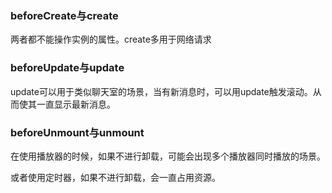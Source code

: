 ### beforeCreate与create

两者都不能操作实例的属性。create多用于网络请求



### beforeUpdate与update

update可以用于类似聊天室的场景，当有新消息时，可以用update触发滚动。从而使其一直显示最新消息。



### beforeUnmount与unmount

在使用播放器的时候，如果不进行卸载，可能会出现多个播放器同时播放的场景。

或者使用定时器，如果不进行卸载，会一直占用资源。